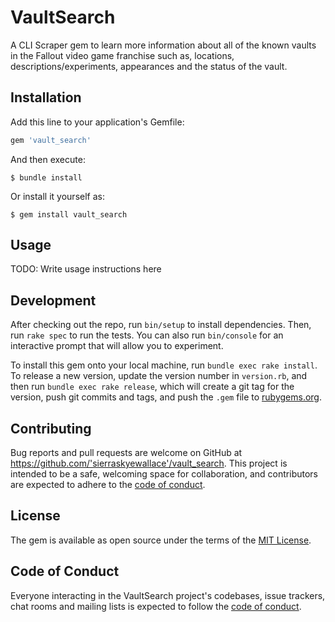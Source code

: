 # VaultSearch

A CLI Scraper gem to learn more information about all of the known vaults in the Fallout video game franchise such as, locations, descriptions/experiments, appearances and the status of the vault.

## Installation

Add this line to your application's Gemfile:

```ruby
gem 'vault_search'
```

And then execute:

    $ bundle install

Or install it yourself as:

    $ gem install vault_search

## Usage

TODO: Write usage instructions here

## Development

After checking out the repo, run `bin/setup` to install dependencies. Then, run `rake spec` to run the tests. You can also run `bin/console` for an interactive prompt that will allow you to experiment.

To install this gem onto your local machine, run `bundle exec rake install`. To release a new version, update the version number in `version.rb`, and then run `bundle exec rake release`, which will create a git tag for the version, push git commits and tags, and push the `.gem` file to [rubygems.org](https://rubygems.org).

## Contributing

Bug reports and pull requests are welcome on GitHub at https://github.com/'sierraskyewallace'/vault_search. This project is intended to be a safe, welcoming space for collaboration, and contributors are expected to adhere to the [code of conduct](https://github.com/'sierraskyewallace'/vault_search/blob/master/CODE_OF_CONDUCT.md).


## License

The gem is available as open source under the terms of the [MIT License](https://opensource.org/licenses/MIT).

## Code of Conduct

Everyone interacting in the VaultSearch project's codebases, issue trackers, chat rooms and mailing lists is expected to follow the [code of conduct](https://github.com/'sierraskyewallace'/vault_search/blob/master/CODE_OF_CONDUCT.md).
